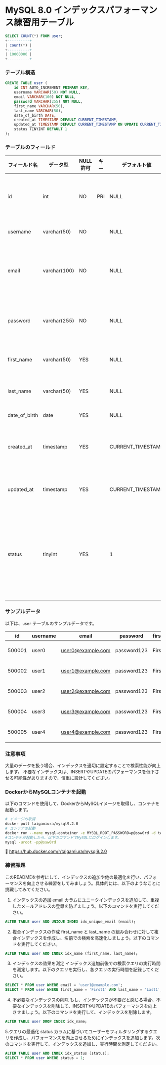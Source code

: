 # MySQL 8.0 インデックスパフォーマンス練習用テーブル
```sql
SELECT COUNT(*) FROM user;
+----------+
| count(*) |
+----------+
| 10000000 |
+----------+
```
### テーブル構造

```sql
CREATE TABLE user (
    id INT AUTO_INCREMENT PRIMARY KEY,
    username VARCHAR(50) NOT NULL,
    email VARCHAR(100) NOT NULL,
    password VARCHAR(255) NOT NULL,
    first_name VARCHAR(50),
    last_name VARCHAR(50),
    date_of_birth DATE,
    created_at TIMESTAMP DEFAULT CURRENT_TIMESTAMP,
    updated_at TIMESTAMP DEFAULT CURRENT_TIMESTAMP ON UPDATE CURRENT_TIMESTAMP,
    status TINYINT DEFAULT 1
);
```

### テーブルのフィールド

| フィールド名     | データ型         | NULL許可 | キー | デフォルト値           | 説明                                    |
|------------------|------------------|----------|-----|-----------------------|---------------------------------------|
| id               | int              | NO       | PRI | NULL                  | ユーザーの一意な識別子                |
| username         | varchar(50)      | NO       |     | NULL                  | ユーザー名                             |
| email            | varchar(100)     | NO       |     | NULL                  | ユーザーのメールアドレス              |
| password         | varchar(255)     | NO       |     | NULL                  | ユーザーのパスワード                  |
| first_name       | varchar(50)      | YES      |     | NULL                  | ユーザーの名                           |
| last_name        | varchar(50)      | YES      |     | NULL                  | ユーザーの姓                           |
| date_of_birth    | date             | YES      |     | NULL                  | 生年月日                               |
| created_at       | timestamp        | YES      |     | CURRENT_TIMESTAMP     | 登録日時（デフォルト）                 |
| updated_at       | timestamp        | YES      |     | CURRENT_TIMESTAMP     | 更新日時（自動更新）                  |
| status           | tinyint          | YES      |     | 1                     | ユーザーの状態（アクティブ/非アクティブ）|

### サンプルデータ

以下は、`user` テーブルのサンプルデータです。

| id     | username | email             | password    | first_name | last_name | date_of_birth | created_at          | updated_at          | status |
|--------|----------|-------------------|-------------|------------|-----------|---------------|---------------------|---------------------|--------|
| 500001 | user0    | user0@example.com | password123 | First0     | Last0     | 2018-11-26    | 2025-02-13 06:25:59 | 2025-02-13 06:25:59 |      1 |
| 500002 | user1    | user1@example.com | password123 | First1     | Last1     | 2024-02-24    | 2025-02-13 06:25:59 | 2025-02-13 06:25:59 |      1 |
| 500003 | user2    | user2@example.com | password123 | First2     | Last2     | 2008-12-03    | 2025-02-13 06:25:59 | 2025-02-13 06:25:59 |      1 |
| 500004 | user3    | user3@example.com | password123 | First3     | Last3     | 2007-01-05    | 2025-02-13 06:25:59 | 2025-02-13 06:25:59 |      1 |
| 500005 | user4    | user4@example.com | password123 | First4     | Last4     | 2013-02-24    | 2025-02-13 06:25:59 | 2025-02-13 06:25:59 |      1 |

### 注意事項
大量のデータを扱う場合、インデックスを適切に設定することで検索性能が向上します。
不要なインデックスは、INSERTやUPDATEのパフォーマンスを低下させる可能性がありますので、慎重に設計してください。

### DockerからMySQLコンテナを起動
以下のコマンドを使用して、DockerからMySQLイメージを取得し、コンテナを起動します。

```bash
# イメージの取得
docker pull taigamiura/mysql9.2.0
# コンテナの起動
docker run --name mysql-container -e MYSQL_ROOT_PASSWORD=p@ssw0rd -d taigamiura/mysql9.2.0
#コンテナが起動したら、以下のコマンドでMySQLにログインします。
mysql -uroot -pp@ssw0rd
```

🐳
https://hub.docker.com/r/taigamiura/mysql9.2.0

### 練習課題
このREADMEを参考にして、インデックスの追加や他の最適化を行い、パフォーマンスを向上させる練習をしてみましょう。具体的には、以下のようなことに挑戦してみてください。

1. インデックスの追加
email カラムにユニークインデックスを追加して、重複したメールアドレスの登録を防ぎましょう。以下のコマンドを実行してください。
```sql
ALTER TABLE user ADD UNIQUE INDEX idx_unique_email (email);
```
2. 複合インデックスの作成
first_name と last_name の組み合わせに対して複合インデックスを作成し、名前での検索を高速化しましょう。以下のコマンドを実行してください。
```sql
ALTER TABLE user ADD INDEX idx_name (first_name, last_name);
```
3. インデックスの効果を測定
インデックス追加前後での検索クエリの実行時間を測定します。以下のクエリを実行し、各クエリの実行時間を記録してください。
```sql
SELECT * FROM user WHERE email = 'user1@example.com';
SELECT * FROM user WHERE first_name = 'First1' AND last_name = 'Last1';
```
4. 不必要なインデックスの削除
もし、インデックスが不要だと感じる場合、不要なインデックスを削除して、INSERTやUPDATEのパフォーマンスを向上させましょう。以下のコマンドを実行して、インデックスを削除します。
```sql
ALTER TABLE user DROP INDEX idx_name;
```
5.クエリの最適化
status カラムに基づいてユーザーをフィルタリングするクエリを作成し、パフォーマンスを向上させるためにインデックスを追加します。次のコマンドを実行して、インデックスを追加し、実行時間を測定してください。
```sql
ALTER TABLE user ADD INDEX idx_status (status);
SELECT * FROM user WHERE status = 1;
```
